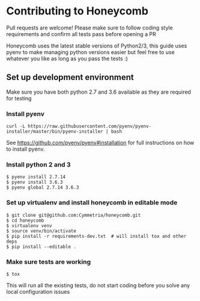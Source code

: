 # Contributing to Honeycomb

Pull requests are welcome! Please make sure to follow coding style requirements
and confirm all tests pass before opening a PR

Honeycomb uses the latest stable versions of Python2/3, this guide uses pyenv
to make managing python versions easier but feel free to use whatever you like
as long as you pass the tests :)

## Set up development environment

Make sure you have both python 2.7 and 3.6 available as they are required for testing

### Install pyenv
    curl -L https://raw.githubusercontent.com/pyenv/pyenv-installer/master/bin/pyenv-installer | bash
See https://github.com/pyenv/pyenv#installation for full instructions on how to install pyenv.

### Install python 2 and 3
    $ pyenv install 2.7.14
    $ pyenv install 3.6.3
    $ pyenv global 2.7.14 3.6.3


### Set up virtualenv and install honeycomb in editable mode
    $ git clone git@github.com:Cymmetria/honeycomb.git
    $ cd honeycomb
    $ virtualenv venv
    $ source venv/bin/activate
    $ pip install -r requirements-dev.txt  # will install tox and other deps
    $ pip install --editable .


### Make sure tests are working
    $ tox

This will run all the existing tests, do not start coding before you solve any local configuration issues
